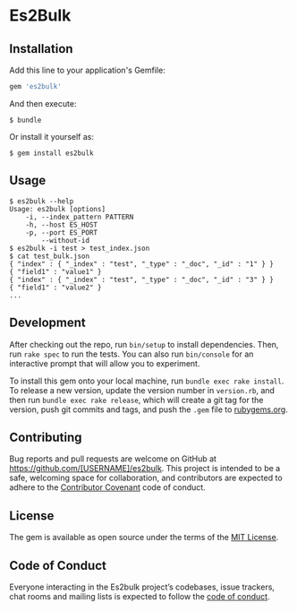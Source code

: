 # Es2Bulk

## Installation

Add this line to your application's Gemfile:

```ruby
gem 'es2bulk'
```

And then execute:

    $ bundle

Or install it yourself as:

    $ gem install es2bulk

## Usage

```console
$ es2bulk --help
Usage: es2bulk [options]
    -i, --index_pattern PATTERN
    -h, --host ES_HOST
    -p, --port ES_PORT
        --without-id
$ es2bulk -i test > test_index.json
$ cat test_bulk.json
{ "index" : { "_index" : "test", "_type" : "_doc", "_id" : "1" } }
{ "field1" : "value1" }
{ "index" : { "_index" : "test", "_type" : "_doc", "_id" : "3" } }
{ "field1" : "value2" }
...
```

## Development

After checking out the repo, run `bin/setup` to install dependencies. Then, run `rake spec` to run the tests. You can also run `bin/console` for an interactive prompt that will allow you to experiment.

To install this gem onto your local machine, run `bundle exec rake install`. To release a new version, update the version number in `version.rb`, and then run `bundle exec rake release`, which will create a git tag for the version, push git commits and tags, and push the `.gem` file to [rubygems.org](https://rubygems.org).

## Contributing

Bug reports and pull requests are welcome on GitHub at https://github.com/[USERNAME]/es2bulk. This project is intended to be a safe, welcoming space for collaboration, and contributors are expected to adhere to the [Contributor Covenant](http://contributor-covenant.org) code of conduct.

## License

The gem is available as open source under the terms of the [MIT License](https://opensource.org/licenses/MIT).

## Code of Conduct

Everyone interacting in the Es2bulk project’s codebases, issue trackers, chat rooms and mailing lists is expected to follow the [code of conduct](https://github.com/[USERNAME]/es2bulk/blob/master/CODE_OF_CONDUCT.md).
